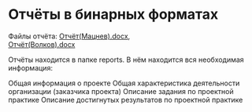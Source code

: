 # Отчёты в бинарных форматах

Файлы отчёта: [Отчёт(Мацнев).docx](/Отчёт(Мацнев).docx),      
              [Отчёт(Волков).docx](/Отчёт(Волков).docx)

Отчёты находится в папке reports. В нём находится вся необходимая информация:

Общая информация о проекте
Общая характеристика деятельности организации (заказчика проекта)
Описание задания по проектной практике
Описание достигнутых результатов по проектной практике
